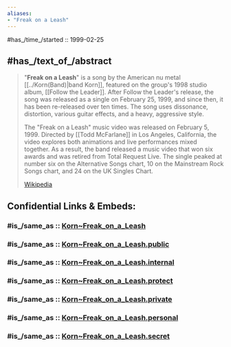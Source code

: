 ```yaml
---
aliases:
- "Freak on a Leash"
---
```


#has_/time_/started :: 1999-02-25 

## #has_/text_of_/abstract 

> "**Freak on a Leash**" is a song by the American nu metal [[../Korn(Band)|band Korn]], 
> featured on the group's 1998 studio album, [[Follow the Leader]]. 
> After Follow the Leader's release, the song was released as a single on February 25, 1999, 
> and since then, it has been re-released over ten times. 
> The song uses dissonance, distortion, various guitar effects, and a heavy, aggressive style.
>
> The "Freak on a Leash" music video was released on February 5, 1999. 
> Directed by [[Todd McFarlane]] in Los Angeles, California, 
> the video explores both animations and live performances mixed together. 
> As a result, the band released a music video that won six awards and was retired from Total Request Live. 
> The single peaked at number six on the Alternative Songs chart, 
> 10 on the Mainstream Rock Songs chart, and 24 on the UK Singles Chart.
>
> [Wikipedia](https://en.wikipedia.org/wiki/Freak%20on%20a%20Leash)


## Confidential Links & Embeds: 

### #is_/same_as :: [Korn~Freak_on_a_Leash](/_Standards/Society/Communication/Media/Music/Musician/Music~Band/Korn(Band)/Korn~Freak_on_a_Leash.md) 

### #is_/same_as :: [Korn~Freak_on_a_Leash.public](/_public/Society/Communication/Media/Music/Musician/Music~Band/Korn(Band)/Korn~Freak_on_a_Leash.public.md) 

### #is_/same_as :: [Korn~Freak_on_a_Leash.internal](/_internal/Society/Communication/Media/Music/Musician/Music~Band/Korn(Band)/Korn~Freak_on_a_Leash.internal.md) 

### #is_/same_as :: [Korn~Freak_on_a_Leash.protect](/_protect/Society/Communication/Media/Music/Musician/Music~Band/Korn(Band)/Korn~Freak_on_a_Leash.protect.md) 

### #is_/same_as :: [Korn~Freak_on_a_Leash.private](/_private/Society/Communication/Media/Music/Musician/Music~Band/Korn(Band)/Korn~Freak_on_a_Leash.private.md) 

### #is_/same_as :: [Korn~Freak_on_a_Leash.personal](/_personal/Society/Communication/Media/Music/Musician/Music~Band/Korn(Band)/Korn~Freak_on_a_Leash.personal.md) 

### #is_/same_as :: [Korn~Freak_on_a_Leash.secret](/_secret/Society/Communication/Media/Music/Musician/Music~Band/Korn(Band)/Korn~Freak_on_a_Leash.secret.md)

